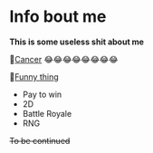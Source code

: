 # Info bout me
**This is some useless shit about me**

:link:[Cancer](https://www.google.fi/search?rlz=1C1GGRV_enFI786FI786&biw=1920&bih=969&tbm=isch&sa=1&ei=2KasW4eXNoi8swGp1K6QDw&q=emoji+cancer&oq=emoji+cancer&gs_l=img.3..0j0i30k1j0i5i30k1l4j0i8i30k1l4.7578.10023.0.10167.12.11.0.1.1.0.109.686.10j1.11.0....0...1c.1.64.img..0.12.688...0i67k1j0i10i30k1.0.yUZiKGSQX8c#imgrc=fT-7SO2xcVZbkM:) :joy::joy::joy::joy::joy::joy::joy::joy:

:link:[Funny thing](https://www.google.fi/search?q=ur+mom&sa=X&rlz=1C1GGRV_enFI786FI786&biw=1920&bih=969&tbm=isch&source=iu&ictx=1&fir=f2XYp1MxOqjPWM%253A%252CA1WipZYmUNxmCM%252C_&usg=AI4_-kRKFUB4g-U6hzDQDH2EdXOtn8pnFg&ved=2ahUKEwj8--na59rdAhXGKywKHXDsB40Q9QEwAnoECAYQCA#imgrc=f2XYp1MxOqjPWM:)


- Pay to win
- 2D
- Battle Royale
- RNG


~~To be continued~~

